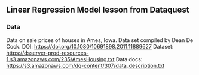 ## Linear Regression Model lesson from Dataquest

### Data
Data on sale prices of houses in Ames, Iowa. Data set compiled by Dean De Cock.
DOI: https://doi.org/10.1080/10691898.2011.11889627
Dataset: https://dsserver-prod-resources-1.s3.amazonaws.com/235/AmesHousing.txt
Data docs: https://s3.amazonaws.com/dq-content/307/data_description.txt